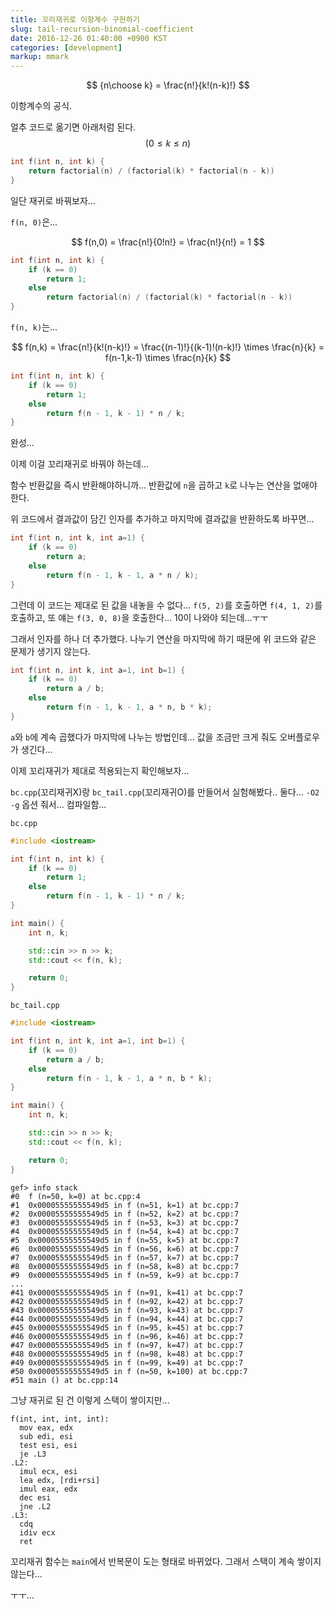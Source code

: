 ```yaml
---
title: 꼬리재귀로 이항계수 구현하기
slug: tail-recursion-binomial-coefficient
date: 2016-12-26 01:40:00 +0900 KST
categories: [development]
markup: mmark
---
```


$$
{n\choose k} = \frac{n!}{k!(n-k)!}
$$

이항계수의 공식.

얼추 코드로 옮기면 아래처럼 된다. $$(0 \le k \le n)$$

```cpp
int f(int n, int k) {
    return factorial(n) / (factorial(k) * factorial(n - k))
}
```

일단 재귀로 바꿔보자...

`f(n, 0)`은...

$$
f(n,0) = \frac{n!}{0!n!} = \frac{n!}{n!} = 1
$$

```cpp
int f(int n, int k) {
    if (k == 0)
        return 1;
    else
        return factorial(n) / (factorial(k) * factorial(n - k))
}
```

`f(n, k)`는...

$$
f(n,k) = \frac{n!}{k!(n-k)!} 
= \frac{(n-1)!}{(k-1)!(n-k)!} \times \frac{n}{k}
= f(n-1,k-1) \times \frac{n}{k}
$$

```cpp
int f(int n, int k) {
    if (k == 0)
        return 1;
    else
        return f(n - 1, k - 1) * n / k;
}
```

완성...

이제 이걸 꼬리재귀로 바꿔야 하는데...

함수 반환값을 즉시 반환해야하니까...
반환값에 `n`을 곱하고 `k`로 나누는 연산을 없애야 한다.

위 코드에서 결과값이 담긴 인자를 추가하고 마지막에 결과값을 반환하도록 바꾸면...

```cpp
int f(int n, int k, int a=1) {
    if (k == 0)
        return a;
    else
        return f(n - 1, k - 1, a * n / k);
}
```

그런데 이 코드는 제대로 된 값을 내놓을 수 없다...
`f(5, 2)`를 호출하면 `f(4, 1, 2)`를 호출하고,
또 얘는 `f(3, 0, 8)`을 호출한다... 10이 나와야 되는데...ㅜㅜ

그래서 인자를 하나 더 추가했다.
나누기 연산을 마지막에 하기 때문에 위 코드와 같은 문제가 생기지 않는다.

```cpp
int f(int n, int k, int a=1, int b=1) {
    if (k == 0)
        return a / b;
    else
        return f(n - 1, k - 1, a * n, b * k);
}
```

`a`와 `b`에 계속 곱했다가 마지막에 나누는 방법인데...
값을 조금만 크게 줘도 오버플로우가 생긴다...

이제 꼬리재귀가 제대로 적용되는지 확인해보자...

`bc.cpp`(꼬리재귀X)랑 `bc_tail.cpp`(꼬리재귀O)를 만들어서 실험해봤다..
둘다... `-O2 -g` 옵션 줘서... 컴파일함...

`bc.cpp`

```cpp
#include <iostream>

int f(int n, int k) {
    if (k == 0)
        return 1;
    else
        return f(n - 1, k - 1) * n / k;
}

int main() {
    int n, k;

    std::cin >> n >> k;
    std::cout << f(n, k);

    return 0;
}
```

`bc_tail.cpp`

```cpp
#include <iostream>

int f(int n, int k, int a=1, int b=1) {
    if (k == 0)
        return a / b;
    else
        return f(n - 1, k - 1, a * n, b * k);
}

int main() {
    int n, k;

    std::cin >> n >> k;
    std::cout << f(n, k);

    return 0;
}
```

```x86asm
gef> info stack
#0  f (n=50, k=0) at bc.cpp:4
#1  0x00005555555549d5 in f (n=51, k=1) at bc.cpp:7
#2  0x00005555555549d5 in f (n=52, k=2) at bc.cpp:7
#3  0x00005555555549d5 in f (n=53, k=3) at bc.cpp:7
#4  0x00005555555549d5 in f (n=54, k=4) at bc.cpp:7
#5  0x00005555555549d5 in f (n=55, k=5) at bc.cpp:7
#6  0x00005555555549d5 in f (n=56, k=6) at bc.cpp:7
#7  0x00005555555549d5 in f (n=57, k=7) at bc.cpp:7
#8  0x00005555555549d5 in f (n=58, k=8) at bc.cpp:7
#9  0x00005555555549d5 in f (n=59, k=9) at bc.cpp:7
...
#41 0x00005555555549d5 in f (n=91, k=41) at bc.cpp:7
#42 0x00005555555549d5 in f (n=92, k=42) at bc.cpp:7
#43 0x00005555555549d5 in f (n=93, k=43) at bc.cpp:7
#44 0x00005555555549d5 in f (n=94, k=44) at bc.cpp:7
#45 0x00005555555549d5 in f (n=95, k=45) at bc.cpp:7
#46 0x00005555555549d5 in f (n=96, k=46) at bc.cpp:7
#47 0x00005555555549d5 in f (n=97, k=47) at bc.cpp:7
#48 0x00005555555549d5 in f (n=98, k=48) at bc.cpp:7
#49 0x00005555555549d5 in f (n=99, k=49) at bc.cpp:7
#50 0x00005555555549d5 in f (n=50, k=100) at bc.cpp:7
#51 main () at bc.cpp:14
```

그냥 재귀로 된 건 이렇게 스택이 쌓이지만...

```x86asm
f(int, int, int, int):
  mov eax, edx
  sub edi, esi
  test esi, esi
  je .L3
.L2:
  imul ecx, esi
  lea edx, [rdi+rsi]
  imul eax, edx
  dec esi
  jne .L2
.L3:
  cdq
  idiv ecx
  ret
```

꼬리재귀 함수는 `main`에서 반복문이 도는 형태로 바뀌었다.
그래서 스택이 계속 쌓이지 않는다...

ㅜㅜ...
